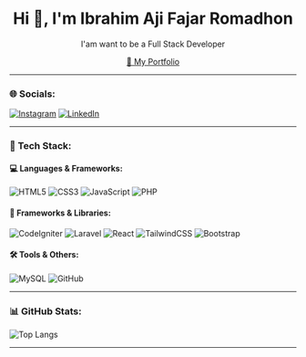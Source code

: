 <h1 align="center">Hi 👋, I'm Ibrahim Aji Fajar Romadhon</h1>
<p align="center">I'am want to be a Full Stack Developer</p>

<p align="center">
  <a href="https://ibrahimajifajarr.vercel.app/" target="_blank">🔗 My Portfolio</a>
</p>

---

### 🌐 Socials:
[![Instagram](https://img.shields.io/badge/Instagram-E4405F?style=for-the-badge&logo=instagram&logoColor=white)](https://instagram.com/ibrahimaji.fajar)
[![LinkedIn](https://img.shields.io/badge/LinkedIn-0A66C2?style=for-the-badge&logo=linkedin&logoColor=white)](https://www.linkedin.com/in/ibrahim-aji-fajar-r)

---

### 🧰 Tech Stack:

#### 💻 Languages & Frameworks:
![HTML5](https://img.shields.io/badge/HTML5-E34F26?style=flat-square&logo=html5&logoColor=white)
![CSS3](https://img.shields.io/badge/CSS3-1572B6?style=flat-square&logo=css3&logoColor=white)
![JavaScript](https://img.shields.io/badge/JavaScript-F7DF1E?style=flat-square&logo=javascript&logoColor=black)
![PHP](https://img.shields.io/badge/PHP-777BB4?style=flat-square&logo=php&logoColor=white)

#### 🔧 Frameworks & Libraries:
![CodeIgniter](https://img.shields.io/badge/CodeIgniter-EF4223?style=flat-square&logo=codeigniter&logoColor=white)
![Laravel](https://img.shields.io/badge/Laravel-FF2D20?style=flat-square&logo=laravel&logoColor=white)
![React](https://img.shields.io/badge/React-20232A?style=flat-square&logo=react&logoColor=61DAFB)
![TailwindCSS](https://img.shields.io/badge/TailwindCSS-06B6D4?style=flat-square&logo=tailwind-css&logoColor=white)
![Bootstrap](https://img.shields.io/badge/Bootstrap-7952B3?style=flat-square&logo=bootstrap&logoColor=white)

#### 🛠 Tools & Others:
![MySQL](https://img.shields.io/badge/MySQL-005C84?style=flat-square&logo=mysql&logoColor=white)
![GitHub](https://img.shields.io/badge/GitHub-181717?style=flat-square&logo=github&logoColor=white)

---

### 📊 GitHub Stats:

![Top Langs](https://github-readme-stats.vercel.app/api/top-langs/?username=ibrahimajifajarromadhon&layout=compact&theme=tokyonight)

---
